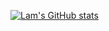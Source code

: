 [![Lam's GitHub stats](https://github-readme-stats.vercel.app/api?username=minhlam2102002&count_private=true&show_icons=true&theme=material-palenight)](https://github.com/anuraghazra/github-readme-stats)
